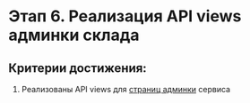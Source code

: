 # Этап 6. Реализация API views админки склада

## Критерии достижения:

1. Реализованы API views для [страниц админки](./screens.md) сервиса
